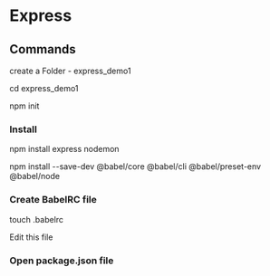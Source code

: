 # Express


<h2>Commands </h2>

create a Folder - express_demo1

cd express_demo1

npm init

<h3>Install </h3>

npm install express nodemon

npm install --save-dev @babel/core @babel/cli @babel/preset-env @babel/node

<h3>Create BabelRC file</h3>

touch .babelrc

Edit this file

<h3>Open package.json file</h3>
